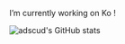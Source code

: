 I’m currently working on Ko !

![adscud's GitHub stats](https://github-readme-stats.vercel.app/api?username=adscud&show_icons=false&count_private=true&theme=dark)
